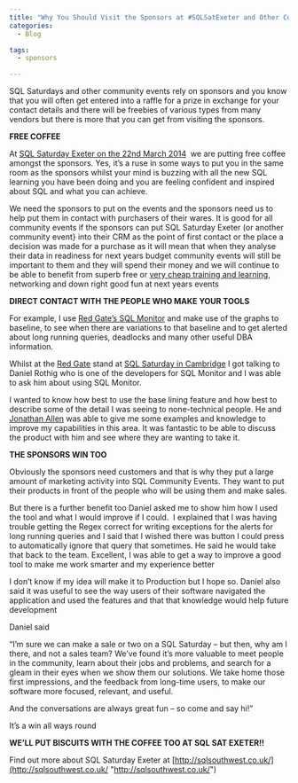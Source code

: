 ```yaml
---
title: "Why You Should Visit the Sponsors at #SQLSatExeter and Other Community Events"
categories:
  - Blog

tags:
  - sponsors

---
```

SQL Saturdays and other community events rely on sponsors and you know that you will often get entered into a raffle for a prize in exchange for your contact details and there will be freebies of various types from many vendors but there is more that you can get from visiting the sponsors.

**FREE COFFEE**

At [SQL Saturday Exeter on the 22nd March 2014](http://www.sqlsaturday.com/269/)  we are putting free coffee amongst the sponsors. Yes, it’s a ruse in some ways to put you in the same room as the sponsors whilst your mind is buzzing with all the new SQL learning you have been doing and you are feeling confident and inspired about SQL and what you can achieve.

We need the sponsors to put on the events and the sponsors need us to help put them in contact with purchasers of their wares. It is good for all community events if the sponsors can put SQL Saturday Exeter (or another community event} into their CRM as the point of first contact or the place a decision was made for a purchase as it will mean that when they analyse their data in readiness for next years budget community events will still be important to them and they will spend their money and we will continue to be able to benefit from superb free or [very cheap training and learning](http://sqlsouthwest.co.uk/sql-saturday-269-precon-training-day-details/), networking and down right good fun at next years events

**DIRECT CONTACT WITH THE PEOPLE WHO MAKE YOUR TOOLS**

For example, I use [Red Gate’s SQL Monitor](http://www.red-gate.com/products/dba/sql-monitor/) and make use of the graphs to baseline, to see when there are variations to that baseline and to get alerted about long running queries, deadlocks and many other useful DBA information.

Whilst at the [Red Gate](http://www.red-gate.com/) stand at [SQL Saturday in Cambridge](http://www.sqlsaturday.com/228/eventhome.aspx) I got talking to Daniel Rothig who is one of the developers for SQL Monitor and I was able to ask him about using SQL Monitor.

I wanted to know how best to use the base lining feature and how best to describe some of the detail I was seeing to none-technical people. He and [Jonathan Allen](https://twitter.com/fatherjack) was able to give me some examples and knowledge to improve my capabilities in this area. It was fantastic to be able to discuss the product with him and see where they are wanting to take it.

**THE SPONSORS WIN TOO**

Obviously the sponsors need customers and that is why they put a large amount of marketing activity into SQL Community Events. They want to put their products in front of the people who will be using them and make sales.

But there is a further benefit too Daniel asked me to show him how I used the tool and what I would improve if I could.  I explained that I was having trouble getting the Regex correct for writing exceptions for the alerts for long running queries and I said that I wished there was button I could press to automatically ignore that query that sometimes. He said he would take that back to the team. Excellent, I was able to get a way to improve a good tool to make me work smarter and my experience better

I don’t know if my idea will make it to Production but I hope so. Daniel also said it was useful to see the way users of their software navigated the application and used the features and that that knowledge would help future development

Daniel said

“I’m sure we can make a sale or two on a SQL Saturday – but then, why am I there, and not a sales team? We’ve found it’s more valuable to meet people in the community, learn about their jobs and problems, and search for a gleam in their eyes when we show them our solutions. We take home those first impressions, and the feedback from long-time users, to make our software more focused, relevant, and useful.

And the conversations are always great fun – so come and say hi!”

It’s a win all ways round

**WE’LL PUT BISCUITS WITH THE COFFEE TOO AT SQL SAT EXETER!!**

Find out more about SQL Saturday Exeter at [http://sqlsouthwest.co.uk/](http://sqlsouthwest.co.uk/ "http://sqlsouthwest.co.uk/")